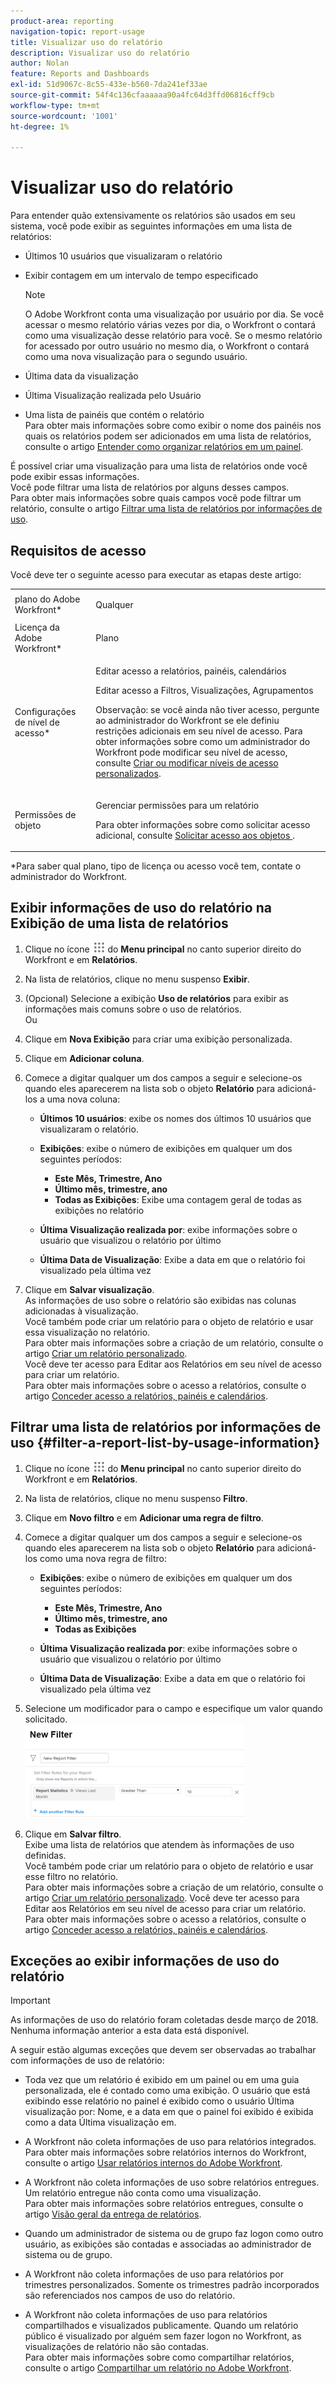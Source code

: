 ```yaml
---
product-area: reporting
navigation-topic: report-usage
title: Visualizar uso do relatório
description: Visualizar uso do relatório
author: Nolan
feature: Reports and Dashboards
exl-id: 51d9067c-8c55-433e-b560-7da241ef33ae
source-git-commit: 54f4c136cfaaaaaa90a4fc64d3ffd06816cff9cb
workflow-type: tm+mt
source-wordcount: '1001'
ht-degree: 1%

---
```


# Visualizar uso do relatório

<!--
<p data-mc-conditions="QuicksilverOrClassic.Draft mode">(NOTE: : *** DO NOT CHANGE, REMOVE, CHANGE LINK, RENAME THIS ARTICLE- IT IS LINKED TO THE PENDO GUIDE FOR THE MAIN REPORTS AREA***)</p>
-->

Para entender quão extensivamente os relatórios são usados em seu sistema, você pode exibir as seguintes informações em uma lista de relatórios:

* Últimos 10 usuários que visualizaram o relatório
* Exibir contagem em um intervalo de tempo especificado

  >[!NOTE]
  >
  >O Adobe Workfront conta uma visualização por usuário por dia. Se você acessar o mesmo relatório várias vezes por dia, o Workfront o contará como uma visualização desse relatório para você. Se o mesmo relatório for acessado por outro usuário no mesmo dia, o Workfront o contará como uma nova visualização para o segundo usuário.

* Última data da visualização
* Última Visualização realizada pelo Usuário
* Uma lista de painéis que contém o relatório\
  Para obter mais informações sobre como exibir o nome dos painéis nos quais os relatórios podem ser adicionados em uma lista de relatórios, consulte o artigo [Entender como organizar relatórios em um painel](../../../reports-and-dashboards/reports/report-usage/understand-how-organize-reports-dashboard.md).

É possível criar uma visualização para uma lista de relatórios onde você pode exibir essas informações.\
Você pode filtrar uma lista de relatórios por alguns desses campos.\
Para obter mais informações sobre quais campos você pode filtrar um relatório, consulte o artigo [Filtrar uma lista de relatórios por informações de uso](#filter-a-report-list-by-usage-information).

## Requisitos de acesso

Você deve ter o seguinte acesso para executar as etapas deste artigo:

<table style="table-layout:auto"> 
 <col> 
 <col> 
 <tbody> 
  <tr> 
   <td role="rowheader">plano do Adobe Workfront*</td> 
   <td> <p>Qualquer</p> </td> 
  </tr> 
  <tr> 
   <td role="rowheader">Licença da Adobe Workfront*</td> 
   <td> <p>Plano </p> </td> 
  </tr> 
  <tr> 
   <td role="rowheader">Configurações de nível de acesso*</td> 
   <td> <p>Editar acesso a relatórios, painéis, calendários</p> <p>Editar acesso a Filtros, Visualizações, Agrupamentos</p> <p>Observação: se você ainda não tiver acesso, pergunte ao administrador do Workfront se ele definiu restrições adicionais em seu nível de acesso. Para obter informações sobre como um administrador do Workfront pode modificar seu nível de acesso, consulte <a href="../../../administration-and-setup/add-users/configure-and-grant-access/create-modify-access-levels.md" class="MCXref xref">Criar ou modificar níveis de acesso personalizados</a>.</p> </td> 
  </tr> 
  <tr> 
   <td role="rowheader">Permissões de objeto</td> 
   <td> <p>Gerenciar permissões para um relatório</p> <p>Para obter informações sobre como solicitar acesso adicional, consulte <a href="../../../workfront-basics/grant-and-request-access-to-objects/request-access.md" class="MCXref xref">Solicitar acesso aos objetos </a>.</p> </td> 
  </tr> 
 </tbody> 
</table>

&#42;Para saber qual plano, tipo de licença ou acesso você tem, contate o administrador do Workfront.

## Exibir informações de uso do relatório na Exibição de uma lista de relatórios

1. Clique no ícone ![](assets/main-menu-icon.png) do **Menu principal** no canto superior direito do Workfront e em **Relatórios**.

1. Na lista de relatórios, clique no menu suspenso **Exibir**.
1. (Opcional) Selecione a exibição **Uso de relatórios** para exibir as informações mais comuns sobre o uso de relatórios.\
   Ou

1. Clique em **Nova Exibição** para criar uma exibição personalizada.
1. Clique em **Adicionar coluna**.
1. Comece a digitar qualquer um dos campos a seguir e selecione-os quando eles aparecerem na lista sob o objeto **Relatório** para adicioná-los a uma nova coluna:

   * **Últimos 10 usuários**: exibe os nomes dos últimos 10 usuários que visualizaram o relatório.
   * **Exibições**: exibe o número de exibições em qualquer um dos seguintes períodos:

      * **Este Mês, Trimestre, Ano**
      * **Último mês, trimestre, ano**
      * **Todas as Exibições**: Exibe uma contagem geral de todas as exibições no relatório

   * **Última Visualização realizada por**: exibe informações sobre o usuário que visualizou o relatório por último
   * **Última Data de Visualização**: Exibe a data em que o relatório foi visualizado pela última vez

1. Clique em **Salvar visualização**.\
   As informações de uso sobre o relatório são exibidas nas colunas adicionadas à visualização.\
   Você também pode criar um relatório para o objeto de relatório e usar essa visualização no relatório.\
   Para obter mais informações sobre a criação de um relatório, consulte o artigo [Criar um relatório personalizado](../../../reports-and-dashboards/reports/creating-and-managing-reports/create-custom-report.md).\
   Você deve ter acesso para Editar aos Relatórios em seu nível de acesso para criar um relatório.\
   Para obter mais informações sobre o acesso a relatórios, consulte o artigo [Conceder acesso a relatórios, painéis e calendários](../../../administration-and-setup/add-users/configure-and-grant-access/grant-access-reports-dashboards-calendars.md).

## Filtrar uma lista de relatórios por informações de uso {#filter-a-report-list-by-usage-information}

1. Clique no ícone ![](assets/main-menu-icon.png) do **Menu principal** no canto superior direito do Workfront e em **Relatórios**.
1. Na lista de relatórios, clique no menu suspenso **Filtro**.
1. Clique em **Novo filtro** e em **Adicionar uma regra de filtro**.
1. Comece a digitar qualquer um dos campos a seguir e selecione-os quando eles aparecerem na lista sob o objeto **Relatório** para adicioná-los como uma nova regra de filtro:

   * **Exibições**: exibe o número de exibições em qualquer um dos seguintes períodos:

      * **Este Mês, Trimestre, Ano**
      * **Último mês, trimestre, ano**
      * **Todas as Exibições**

   * **Última Visualização realizada por**: exibe informações sobre o usuário que visualizou o relatório por último
   * **Última Data de Visualização**: Exibe a data em que o relatório foi visualizado pela última vez

1. Selecione um modificador para o campo e especifique um valor quando solicitado.\
   ![](assets/qs-report-usage-filter-statistics-350x150.png)

1. Clique em **Salvar filtro**.\
   Exibe uma lista de relatórios que atendem às informações de uso definidas.\
   Você também pode criar um relatório para o objeto de relatório e usar esse filtro no relatório.\
   Para obter mais informações sobre a criação de um relatório, consulte o artigo [Criar um relatório personalizado](../../../reports-and-dashboards/reports/creating-and-managing-reports/create-custom-report.md). Você deve ter acesso para Editar aos Relatórios em seu nível de acesso para criar um relatório.\
   Para obter mais informações sobre o acesso a relatórios, consulte o artigo [Conceder acesso a relatórios, painéis e calendários](../../../administration-and-setup/add-users/configure-and-grant-access/grant-access-reports-dashboards-calendars.md).

## Exceções ao exibir informações de uso do relatório

>[!IMPORTANT]
>
>As informações de uso do relatório foram coletadas desde março de 2018. Nenhuma informação anterior a esta data está disponível.

A seguir estão algumas exceções que devem ser observadas ao trabalhar com informações de uso de relatório:

* Toda vez que um relatório é exibido em um painel ou em uma guia personalizada, ele é contado como uma exibição. O usuário que está exibindo esse relatório no painel é exibido como o usuário Última visualização por: Nome, e a data em que o painel foi exibido é exibida como a data Última visualização em.
* A Workfront não coleta informações de uso para relatórios integrados.\
  Para obter mais informações sobre relatórios internos do Workfront, consulte o artigo [Usar relatórios internos do Adobe Workfront](../../../reports-and-dashboards/reports/using-built-in-reports/use-workfront-built-in-reports.md).

* A Workfront não coleta informações de uso sobre relatórios entregues. Um relatório entregue não conta como uma visualização.\
  Para obter mais informações sobre relatórios entregues, consulte o artigo [Visão geral da entrega de relatórios](../../../reports-and-dashboards/reports/creating-and-managing-reports/set-up-report-deliveries.md).

* Quando um administrador de sistema ou de grupo faz logon como outro usuário, as exibições são contadas e associadas ao administrador de sistema ou de grupo.
* A Workfront não coleta informações de uso para relatórios por trimestres personalizados. Somente os trimestres padrão incorporados são referenciados nos campos de uso do relatório.
* A Workfront não coleta informações de uso para relatórios compartilhados e visualizados publicamente. Quando um relatório público é visualizado por alguém sem fazer logon no Workfront, as visualizações de relatório não são contadas.\
  Para obter mais informações sobre como compartilhar relatórios, consulte o artigo [Compartilhar um relatório no Adobe Workfront](../../../reports-and-dashboards/reports/creating-and-managing-reports/share-report.md).
